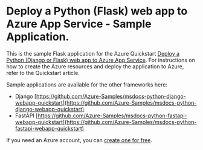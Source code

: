 # Deploy a Python (Flask) web app to Azure App Service - Sample Application.

This is the sample Flask application for the Azure Quickstart [Deploy a Python (Django or Flask) web app to Azure App Service](https://docs.microsoft.com/en-us/azure/app-service/quickstart-python). For instructions on how to create the Azure resources and deploy the application to Azure, refer to the Quickstart article.

Sample applications are available for the other frameworks here:

* Django [https://github.com/Azure-Samples/msdocs-python-django-webapp-quickstart](https://github.com/Azure-Samples/msdocs-python-django-webapp-quickstart)
* FastAPI [https://github.com/Azure-Samples/msdocs-python-fastapi-webapp-quickstart](https://github.com/Azure-Samples/msdocs-python-fastapi-webapp-quickstart)

If you need an Azure account, you can [create one for free](https://azure.microsoft.com/en-us/free/).
